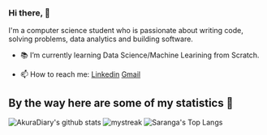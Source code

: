 ### Hi there, 👋


I'm a computer science student who is passionate about writing code, solving problems, data analytics and building software.

- 📚 I’m currently learning  Data Science/Machine Learining from Scratch.
<!-- - 👯 I’m looking for a software development/Data Science internship (part-time).  -->
- 📫 How to reach me: [Linkedin](https://www.linkedin.com/in/sarangakumarapeli/) [Gmail](mailto:saranga.2019952@iit.ac.lk)



## By the way here are some of my statistics 🚀
![AkuraDiary's github stats](https://github-readme-stats.vercel.app/api?username=Saranga99&show_icons=true&theme=tokyonight)
<img src="https://github-readme-streak-stats.herokuapp.com/?user=AkuraDiary&theme=tokyonight" alt="mystreak"/>
![Saranga's Top Langs](https://github-readme-stats.vercel.app/api/top-langs/?username=Saranga99&theme=tokyonight&layout=compact)
<br> 


<!-- <a href="https://github.com/Saranga99/website">
  <img src="https://github-readme-stats.vercel.app/api/top-langs/?username=Saranga99&layout=compact" />
</a> -->




